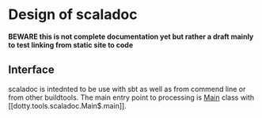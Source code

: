 # Design of scaladoc

**BEWARE this is not complete documentation yet but rather a draft mainly to test linking from static site to code**

## Interface

scaladoc is intednted to be use with sbt as well as from commend line or from other buildtools. The main entry point to processing is [Main](dotty.tools.scaladoc.Main$) class with [[dotty.tools.scaladoc.Main$.main]].